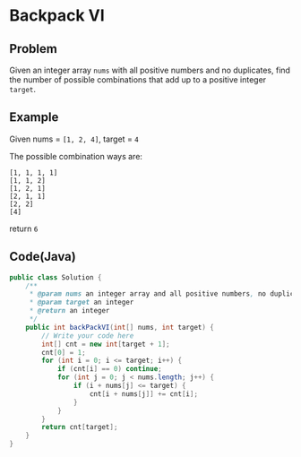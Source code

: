 Backpack VI
===


Problem
-------

Given an integer array ``nums`` with all positive numbers and no duplicates, find the number of possible combinations that add up to a positive integer ``target``.

Example
-------

Given nums = ``[1, 2, 4]``, target = ``4``

The possible combination ways are:

```
[1, 1, 1, 1]
[1, 1, 2]
[1, 2, 1]
[2, 1, 1]
[2, 2]
[4]
```

return ``6``





Code(Java)
----------

```java
public class Solution {
    /**
     * @param nums an integer array and all positive numbers, no duplicates
     * @param target an integer
     * @return an integer
     */
    public int backPackVI(int[] nums, int target) {
        // Write your code here
        int[] cnt = new int[target + 1];
        cnt[0] = 1;
        for (int i = 0; i <= target; i++) {
            if (cnt[i] == 0) continue;
            for (int j = 0; j < nums.length; j++) {
                if (i + nums[j] <= target) {
                    cnt[i + nums[j]] += cnt[i];
                }
            }
        }
        return cnt[target];
    }
}

```